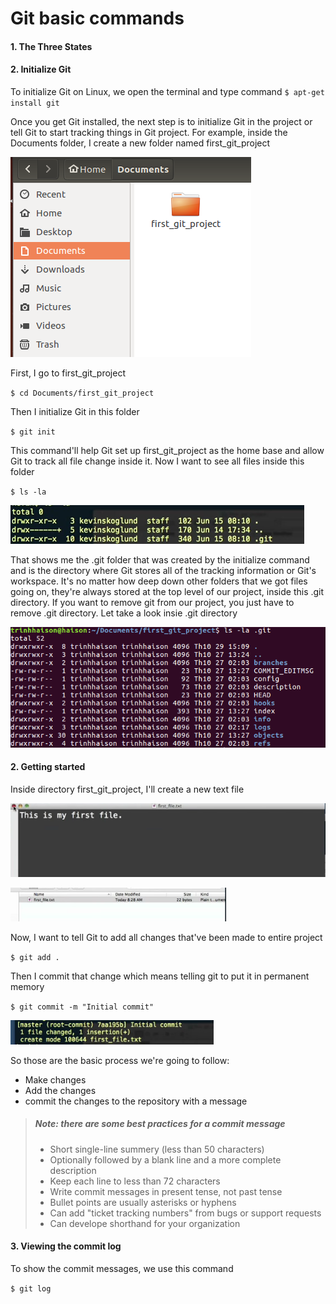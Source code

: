 Git basic commands
==================
#### 1. **The Three States**
#### 2. **Initialize Git**

To initialize Git on Linux, we open the terminal and type command `$ apt-get install git`

Once you get Git installed, the next step is to initialize Git in the project or tell Git to start tracking things in Git project.
For example, inside the Documents folder, I create a new folder named first_git_project

![alt text](Imges/image1.png)

First, I go to first_git_project

`$ cd Documents/first_git_project`

Then I initialize Git in this folder

`$ git init`

This command'll help Git set up first_git_project as the home base and allow Git to track all file change inside it. Now I want to see all files inside this folder

`$ ls -la`

![](Imges/image2.png)

That shows me the .git folder that was created by the initialize command and is the directory where Git stores all of the tracking information or Git's workspace. It's no matter how deep down other folders that we got files going on, they're always stored at the top level of our project, inside this .git directory. If you want to remove git from our project, you just have to remove .git directory. Let take a look insie .git directory

![](Imges/image3.png)

#### 2. **Getting started**

Inside directory first_git_project, I'll create a new text file

![](Imges/image4.png)

![](Imges/image5.png)

Now, I want to tell Git to add all changes that've been made to entire project

`$ git add .`

Then I commit that change which means telling git to put it in permanent memory

`$ git commit -m "Initial commit"`

![](Imges/imge6.png)

So those are the basic process we're going to follow:

* Make changes
* Add the changes
* commit the changes to the repository with a message

> ##### Note: there are some best practices for a commit message
>
> * Short single-line summery (less than 50 characters)
> * Optionally followed by a blank line and a more complete description
> * Keep each line to less than 72 characters
> * Write commit messages in present tense, not past tense
> * Bullet points are usually asterisks or hyphens
> * Can add "ticket tracking numbers" from bugs or support requests
> * Can develope shorthand for your organization

#### 3. Viewing the commit log
To show the commit messages, we use this command

`$ git log`
